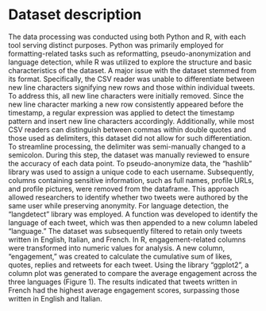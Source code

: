 # Dataset description
The data processing was conducted using both Python and R, with each tool serving distinct purposes. Python was primarily employed for formatting-related tasks such as reformatting, pseudo-anonymization and language detection, while R was utilized to explore the structure and basic characteristics of the dataset. 
A major issue with the dataset stemmed from its format. Specifically, the CSV reader was unable to differentiate between new line characters signifying new rows and those within individual tweets. To address this, all new line characters were initially removed. Since the new line character marking a new row consistently appeared before the timestamp, a regular expression was applied to detect the timestamp pattern and insert new line characters accordingly. Additionally, while most CSV readers can distinguish between commas within double quotes and those used as delimiters, this dataset did not allow for such differentiation. To streamline processing, the delimiter was semi-manually changed to a semicolon. During this step, the dataset was manually reviewed to ensure the accuracy of each data point.
To pseudo-anonymize data, the “hashlib” library was used to assign a unique code to each username. Subsequently, columns containing sensitive information, such as full names, profile URLs, and profile pictures, were removed from the dataframe. This approach allowed researchers to identify whether two tweets were authored by the same user while preserving anonymity. For language detection, the “langdetect” library was employed. A function was developed to identify the language of each tweet, which was then appended to a new column labeled “language.” The dataset was subsequently filtered to retain only tweets written in English, Italian, and French.
In R, engagement-related columns were transformed into numeric values for analysis. A new column, “engagement,” was created to calculate the cumulative sum of likes, quotes, replies and retweets for each tweet. Using the library “ggplot2”, a column plot was generated to compare the average engagement across the three languages (Figure 1). The results indicated that tweets written in French had the highest average engagement scores, surpassing those written in English and Italian.

